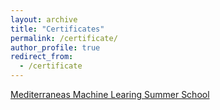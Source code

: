 ```yaml
---
layout: archive
title: "Certificates"
permalink: /certificate/
author_profile: true
redirect_from:
  - /certificate
---
```


[Mediterraneas Machine Learing Summer School](http://kouatemuhamed.github.io/files/certifactedm.pdf)
